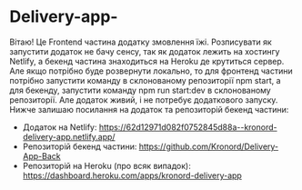 # Delivery-app-
Вітаю! Це Frontend частина додатку змовлення їжі. 
Розписувати як запустити додаток не бачу сенсу, так як додаток лежить на хостингу Netlify, 
а бекенд частина знаходиться на Heroku де крутиться сервер. Але якщо потрібно буде розвернути локально,
то для фронтенд частини потрібно запустити команду в склонованому репозиторії npm start, а для бекенду,
запустити команду npm run start:dev в склонованому репозиторії. Але додаток живий, і не потребує додаткового запуску.
Нижче залишаю посилання на додаток та репозиторій бекенд частини:
- Додаток на Netlify: https://62d12971d082f0752845d88a--kronord-delivery-app.netlify.app/
- Репозиторій бекенд частини: https://github.com/Kronord/Delivery-App-Back
- Репозиторій на Heroku (про всяк випадок): https://dashboard.heroku.com/apps/kronord-delivery-app